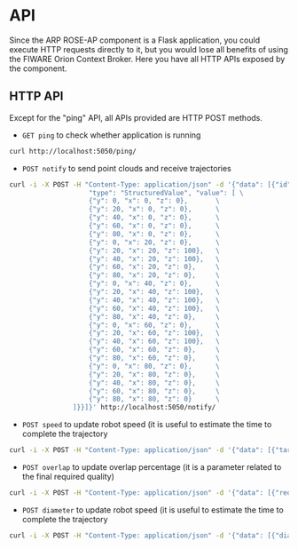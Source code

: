 # API

Since the ARP ROSE-AP component is a Flask application, you could execute HTTP requests directly to it, but you would lose
all benefits of using the FIWARE Orion Context Broker. Here you have all HTTP APIs exposed by the component.

## HTTP API

Except for the "ping" API, all APIs provided are HTTP POST methods.

- ```GET ping``` to check whether application is running

```sh
curl http://localhost:5050/ping/
```

- ```POST notify``` to send point clouds and receive trajectories

```sh
curl -i -X POST -H "Content-Type: application/json" -d '{"data": [{"id" : "Example", "pointCloud": { \
                    "type": "StructuredValue", "value": [ \
                    {"y": 0, "x": 0, "z": 0},		\
                    {"y": 20, "x": 0, "z": 0},		\
                    {"y": 40, "x": 0, "z": 0},		\
                    {"y": 60, "x": 0, "z": 0},		\
                    {"y": 80, "x": 0, "z": 0},		\
                    {"y": 0, "x": 20, "z": 0},		\
                    {"y": 20, "x": 20, "z": 100},	\
                    {"y": 40, "x": 20, "z": 100},	\
                    {"y": 60, "x": 20, "z": 0},		\
                    {"y": 80, "x": 20, "z": 0},		\
                    {"y": 0, "x": 40, "z": 0},		\
                    {"y": 20, "x": 40, "z": 100},	\
                    {"y": 40, "x": 40, "z": 100},	\
                    {"y": 60, "x": 40, "z": 100},	\
                    {"y": 80, "x": 40, "z": 0},		\
                    {"y": 0, "x": 60, "z": 0},		\
                    {"y": 20, "x": 60, "z": 100},	\
                    {"y": 40, "x": 60, "z": 100},	\
                    {"y": 60, "x": 60, "z": 0},		\
                    {"y": 80, "x": 60, "z": 0},		\
                    {"y": 0, "x": 80, "z": 0},		\
                    {"y": 20, "x": 80, "z": 0},		\
                    {"y": 40, "x": 80, "z": 0},		\
                    {"y": 60, "x": 80, "z": 0},		\
                    {"y": 80, "x": 80, "z": 0}		\
                ]}}]}' http://localhost:5050/notify/
```
	
- ```POST speed``` to update robot speed (it is useful to estimate the time to complete the trajectory

```sh
curl -i -X POST -H "Content-Type: application/json" -d '{"data": [{"targetSpeed": { "type": "Float", "value": 1.0 }}]}'  http://localhost:5050/speed/
```

- ```POST overlap``` to update overlap percentage (it is a parameter related to the final required quality)

```sh
curl -i -X POST -H "Content-Type: application/json" -d '{"data": [{"requiredQuality": { "type": "Text", "value": "High" }}]}'  http://localhost:5050/overlap/
```

- ```POST diameter``` to update robot speed (it is useful to estimate the time to complete the trajectory

```sh
curl -i -X POST -H "Content-Type: application/json" -d '{"data": [{"diameter": { "type": "Float", "value": 125.0 }}]}'  http://localhost:5050/diameter/
```

